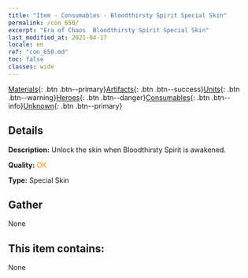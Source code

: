 ```yaml
---
title: "Item - Consumables - Bloodthirsty Spirit Special Skin"
permalink: /con_650/
excerpt: "Era of Chaos  Bloodthirsty Spirit Special Skin"
last_modified_at: 2021-04-17
locale: en
ref: "con_650.md"
toc: false
classes: wide
---
```

 [Materials](/Items/){: .btn .btn--primary}[Artifacts](/Items/Artifacts/){: .btn .btn--success}[Units](/Items/Units/){: .btn .btn--warning}[Heroes](/Items/Heroes/){: .btn .btn--danger}[Consumables](/Items/Consumables/){: .btn .btn--info}[Unknown](/Items/Unknown/){: .btn .btn--primary}

## Details
 **Description:** Unlock the skin when Bloodthirsty Spirit is awakened.

 **Quality:** <span style="color: #FF8C00">OK</span>

 **Type:** Special Skin

## Gather

  None

## This item contains:

  None

